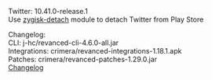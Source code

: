 Twitter: 10.41.0-release.1  
Use [zygisk-detach](https://github.com/j-hc/zygisk-detach) module to detach Twitter from Play Store  

Changelog:  
CLI: j-hc/revanced-cli-4.6.0-all.jar  
Integrations: crimera/revanced-integrations-1.18.1.apk  
Patches: crimera/revanced-patches-1.29.0.jar  
[Changelog](https://github.com/crimera/piko/releases/tag/v1.29.0)  
